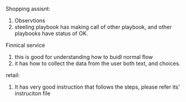Shopping assisnt:
  1. Observtions
  2. steeling playbook has making call of other playbook, and other playbooks have status of OK.

Finnical service
 1. this is good for understanding how to buidl normal flow
 2. it has how to collect the data from the user both text, and choices.

retail:
1. It has very good instruction that follows the steps, please refer its' instruciton file
    
